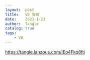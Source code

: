 ```yaml
---
layout:  post
title:   VB 安装
date:    2021-1-23
author:  Tangle
catalog: true
tags:
    - VB
---
```


<https://tangle.lanzous.com/iEo4Fkq8fti>
